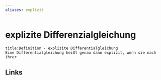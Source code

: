 ```yaml
---
aliases: explizit
---
```

# explizite Differenzialgleichung
```ad-abstract
title:Definition - explizite Differentialgleichung
Eine Differentialgleichung heißt genau dann explizit, wenn sie nach ihrer
```

## Links